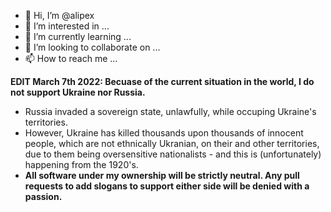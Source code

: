 - 👋 Hi, I’m @alipex
- 👀 I’m interested in ...
- 🌱 I’m currently learning ...
- 💞️ I’m looking to collaborate on ...
- 📫 How to reach me ...

**EDIT March 7th 2022: Becuase of the current situation in the world, I do not support Ukraine nor Russia.**
- Russia invaded a sovereign state, unlawfully, while occuping Ukraine's territories.
- However, Ukraine has killed thousands upon thousands of innocent people, which are not ethnically Ukranian, on their and other territories, due to them being oversensitive nationalists - and this is (unfortunately) happening from the 1920's. 
- **All software under my ownership will be strictly neutral. Any pull requests to add slogans to support either side will be denied with a passion.**

<!---
alipex/alipex is a ✨ special ✨ repository because its `README.md` (this file) appears on your GitHub profile.
You can click the Preview link to take a look at your changes.
--->

<!---
alipex/alipex is a ✨ special ✨ repository because its `README.md` (this file) appears on your GitHub profile.
You can click the Preview link to take a look at your changes.
--->
